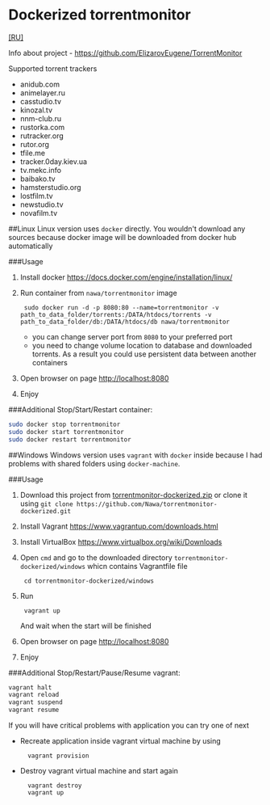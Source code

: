 Dockerized torrentmonitor
========
[[RU]](./README-RU.md)

Info about project - https://github.com/ElizarovEugene/TorrentMonitor

Supported torrent trackers
* anidub.com
* animelayer.ru
* casstudio.tv
* kinozal.tv
* nnm-club.ru
* rustorka.com
* rutracker.org
* rutor.org
* tfile.me
* tracker.0day.kiev.ua
* tv.mekc.info
* baibako.tv
* hamsterstudio.org
* lostfilm.tv
* newstudio.tv
* novafilm.tv

##Linux
Linux version uses `docker` directly. You wouldn't download any sources because docker image will be downloaded from docker hub automatically

###Usage
1. Install docker https://docs.docker.com/engine/installation/linux/
2. Run container from `nawa/torrentmonitor` image

		sudo docker run -d -p 8080:80 --name=torrentmonitor -v path_to_data_folder/torrents:/DATA/htdocs/torrents -v path_to_data_folder/db:/DATA/htdocs/db nawa/torrentmonitor

	* you can change server port from `8080` to your preferred port
	* you need to change volume location to database and downloaded torrents. As a result you could use persistent data between another containers
3. Open browser on page [http://localhost:8080](http://localhost:8080)
4. Enjoy

###Additional
Stop/Start/Restart container:
```bash
sudo docker stop torrentmonitor
sudo docker start torrentmonitor
sudo docker restart torrentmonitor
```

##Windows
Windows version uses `vagrant` with `docker` inside because I had problems with shared folders using `docker-machine`.

###Usage

1. Download this project from [torrentmonitor-dockerized.zip](https://github.com/Nawa/torrentmonitor-dockerized/archive/master.zip) or clone it using `git clone https://github.com/Nawa/torrentmonitor-dockerized.git`
2. Install Vagrant https://www.vagrantup.com/downloads.html
3. Install VirtualBox https://www.virtualbox.org/wiki/Downloads
4. Open `cmd` and go to the downloaded directory `torrentmonitor-dockerized/windows` whicn contains Vagrantfile file

		cd torrentmonitor-dockerized/windows
5. Run

		vagrant up

	And wait when the start will be finished
6. Open browser on page [http://localhost:8080](http://localhost:8080)
7. Enjoy

###Additional
Stop/Restart/Pause/Resume vagrant:
```bash
vagrant halt
vagrant reload
vagrant suspend
vagrant resume
```

If you will have critical problems with application you can try one of next
* Recreate application inside vagrant virtual machine by using

		vagrant provision

* Destroy vagrant virtual machine and start again

		vagrant destroy
		vagrant up